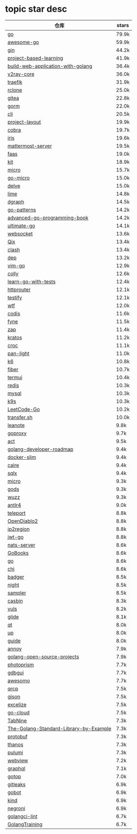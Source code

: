 # topic star desc 




|  仓库   | stars  | 
|-----|-------| 
|[go](https://github.com/golang/go.git)|79.9k|
|[awesome-go](https://github.com/avelino/awesome-go.git)|59.9k|
|[gin](https://github.com/gin-gonic/gin.git)|44.2k|
|[project-based-learning](https://github.com/tuvtran/project-based-learning.git)|41.9k|
|[build-web-application-with-golang](https://github.com/astaxie/build-web-application-with-golang.git)|36.4k|
|[v2ray-core](https://github.com/v2ray/v2ray-core.git)|36.0k|
|[traefik](https://github.com/traefik/traefik.git)|31.9k|
|[rclone](https://github.com/rclone/rclone.git)|25.0k|
|[gitea](https://github.com/go-gitea/gitea.git)|22.8k|
|[gorm](https://github.com/go-gorm/gorm.git)|22.0k|
|[cli](https://github.com/cli/cli.git)|20.5k|
|[project-layout](https://github.com/golang-standards/project-layout.git)|19.9k|
|[cobra](https://github.com/spf13/cobra.git)|19.7k|
|[iris](https://github.com/kataras/iris.git)|19.6k|
|[mattermost-server](https://github.com/mattermost/mattermost-server.git)|19.5k|
|[faas](https://github.com/openfaas/faas.git)|19.0k|
|[kit](https://github.com/go-kit/kit.git)|18.9k|
|[micro](https://github.com/zyedidia/micro.git)|15.7k|
|[go-micro](https://github.com/asim/go-micro.git)|15.0k|
|[delve](https://github.com/go-delve/delve.git)|15.0k|
|[lime](https://github.com/limetext/lime.git)|14.8k|
|[dgraph](https://github.com/dgraph-io/dgraph.git)|14.5k|
|[go-patterns](https://github.com/tmrts/go-patterns.git)|14.2k|
|[advanced-go-programming-book](https://github.com/chai2010/advanced-go-programming-book.git)|14.2k|
|[ultimate-go](https://github.com/hoanhan101/ultimate-go.git)|14.1k|
|[websocket](https://github.com/gorilla/websocket.git)|13.6k|
|[Qix](https://github.com/ty4z2008/Qix.git)|13.4k|
|[clash](https://github.com/Dreamacro/clash.git)|13.4k|
|[dep](https://github.com/golang/dep.git)|13.2k|
|[vim-go](https://github.com/fatih/vim-go.git)|12.9k|
|[colly](https://github.com/gocolly/colly.git)|12.6k|
|[learn-go-with-tests](https://github.com/quii/learn-go-with-tests.git)|12.4k|
|[httprouter](https://github.com/julienschmidt/httprouter.git)|12.1k|
|[testify](https://github.com/stretchr/testify.git)|12.1k|
|[wtf](https://github.com/wtfutil/wtf.git)|12.0k|
|[codis](https://github.com/CodisLabs/codis.git)|11.6k|
|[fyne](https://github.com/fyne-io/fyne.git)|11.5k|
|[zap](https://github.com/uber-go/zap.git)|11.4k|
|[kratos](https://github.com/go-kratos/kratos.git)|11.2k|
|[croc](https://github.com/schollz/croc.git)|11.1k|
|[pan-light](https://github.com/peterq/pan-light.git)|11.0k|
|[k6](https://github.com/loadimpact/k6.git)|10.8k|
|[fiber](https://github.com/gofiber/fiber.git)|10.7k|
|[termui](https://github.com/gizak/termui.git)|10.4k|
|[redis](https://github.com/go-redis/redis.git)|10.3k|
|[mysql](https://github.com/go-sql-driver/mysql.git)|10.3k|
|[k9s](https://github.com/derailed/k9s.git)|10.3k|
|[LeetCode-Go](https://github.com/halfrost/LeetCode-Go.git)|10.2k|
|[transfer.sh](https://github.com/dutchcoders/transfer.sh.git)|10.0k|
|[leanote](https://github.com/leanote/leanote.git)|9.8k|
|[goproxy](https://github.com/snail007/goproxy.git)|9.7k|
|[act](https://github.com/nektos/act.git)|9.5k|
|[golang-developer-roadmap](https://github.com/Alikhll/golang-developer-roadmap.git)|9.4k|
|[docker-slim](https://github.com/docker-slim/docker-slim.git)|9.4k|
|[caire](https://github.com/esimov/caire.git)|9.4k|
|[sqlx](https://github.com/jmoiron/sqlx.git)|9.4k|
|[micro](https://github.com/micro/micro.git)|9.3k|
|[gods](https://github.com/emirpasic/gods.git)|9.3k|
|[wuzz](https://github.com/asciimoo/wuzz.git)|9.3k|
|[antlr4](https://github.com/antlr/antlr4.git)|9.0k|
|[teleport](https://github.com/gravitational/teleport.git)|8.8k|
|[OpenDiablo2](https://github.com/OpenDiablo2/OpenDiablo2.git)|8.8k|
|[ip2region](https://github.com/lionsoul2014/ip2region.git)|8.8k|
|[jwt-go](https://github.com/dgrijalva/jwt-go.git)|8.8k|
|[nats-server](https://github.com/nats-io/nats-server.git)|8.6k|
|[GoBooks](https://github.com/dariubs/GoBooks.git)|8.6k|
|[go](https://github.com/json-iterator/go.git)|8.6k|
|[chi](https://github.com/go-chi/chi.git)|8.6k|
|[badger](https://github.com/dgraph-io/badger.git)|8.5k|
|[night](https://github.com/talkgo/night.git)|8.5k|
|[sampler](https://github.com/sqshq/sampler.git)|8.5k|
|[casbin](https://github.com/casbin/casbin.git)|8.3k|
|[vuls](https://github.com/future-architect/vuls.git)|8.2k|
|[glide](https://github.com/Masterminds/glide.git)|8.1k|
|[qt](https://github.com/therecipe/qt.git)|8.0k|
|[up](https://github.com/apex/up.git)|8.0k|
|[guide](https://github.com/uber-go/guide.git)|8.0k|
|[annoy](https://github.com/spotify/annoy.git)|7.9k|
|[golang-open-source-projects](https://github.com/hackstoic/golang-open-source-projects.git)|7.9k|
|[photoprism](https://github.com/photoprism/photoprism.git)|7.7k|
|[gdbgui](https://github.com/cs01/gdbgui.git)|7.7k|
|[awesomo](https://github.com/lk-geimfari/awesomo.git)|7.7k|
|[qrcp](https://github.com/claudiodangelis/qrcp.git)|7.5k|
|[gjson](https://github.com/tidwall/gjson.git)|7.5k|
|[excelize](https://github.com/360EntSecGroup-Skylar/excelize.git)|7.5k|
|[go-cloud](https://github.com/google/go-cloud.git)|7.5k|
|[TabNine](https://github.com/codota/TabNine.git)|7.3k|
|[The-Golang-Standard-Library-by-Example](https://github.com/polaris1119/The-Golang-Standard-Library-by-Example.git)|7.3k|
|[protobuf](https://github.com/golang/protobuf.git)|7.3k|
|[thanos](https://github.com/thanos-io/thanos.git)|7.3k|
|[pulumi](https://github.com/pulumi/pulumi.git)|7.3k|
|[webview](https://github.com/webview/webview.git)|7.2k|
|[graphql](https://github.com/graphql-go/graphql.git)|7.1k|
|[gotop](https://github.com/cjbassi/gotop.git)|7.0k|
|[gitleaks](https://github.com/zricethezav/gitleaks.git)|6.9k|
|[gobot](https://github.com/hybridgroup/gobot.git)|6.9k|
|[kind](https://github.com/kubernetes-sigs/kind.git)|6.9k|
|[negroni](https://github.com/urfave/negroni.git)|6.9k|
|[golangci-lint](https://github.com/golangci/golangci-lint.git)|6.7k|
|[GolangTraining](https://github.com/GoesToEleven/GolangTraining.git)|6.7k|
